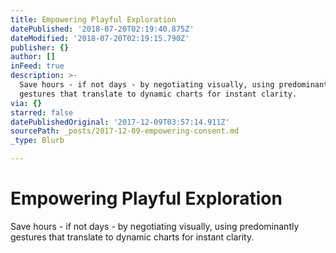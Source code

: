 ```yaml
---
title: Empowering Playful Exploration
datePublished: '2018-07-20T02:19:40.875Z'
dateModified: '2018-07-20T02:19:15.790Z'
publisher: {}
author: []
inFeed: true
description: >-
  Save hours - if not days - by negotiating visually, using predominantly
  gestures that translate to dynamic charts for instant clarity.
via: {}
starred: false
datePublishedOriginal: '2017-12-09T03:57:14.911Z'
sourcePath: _posts/2017-12-09-empowering-consent.md
_type: Blurb

---
```

# Empowering Playful Exploration

Save hours - if not days - by negotiating visually, using predominantly gestures that translate to dynamic charts for instant clarity.